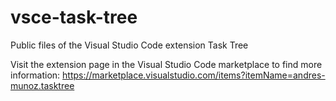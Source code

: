 # vsce-task-tree
Public files of the Visual Studio Code extension Task Tree

Visit the extension page in the Visual Studio Code marketplace to find more information: https://marketplace.visualstudio.com/items?itemName=andres-munoz.tasktree
